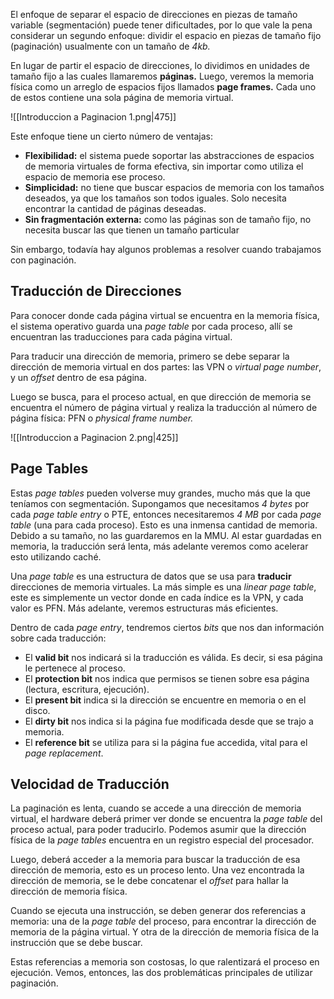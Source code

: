 El enfoque de separar el espacio de direcciones en piezas de tamaño variable (segmentación) puede tener dificultades, por lo que vale la pena considerar un segundo enfoque: dividir el espacio en piezas de tamaño fijo (paginación) usualmente con un tamaño de *4kb.*

En lugar de partir el espacio de direcciones, lo dividimos en unidades de tamaño fijo a las cuales llamaremos **páginas.** Luego, veremos la memoria física como un arreglo de espacios fijos llamados **page frames.** Cada uno de estos contiene una sola página de memoria virtual.

![[Introduccion a Paginacion 1.png|475]]

Este enfoque tiene un cierto número de ventajas:

- **Flexibilidad:** el sistema puede soportar las abstracciones de espacios de memoria virtuales de forma efectiva, sin importar como utiliza el espacio de memoria ese proceso.
- **Simplicidad:** no tiene que buscar espacios de memoria con los tamaños deseados, ya que los tamaños son todos iguales. Solo necesita encontrar la cantidad de páginas deseadas.
- **Sin fragmentación externa:** como las páginas son de tamaño fijo, no necesita buscar las que tienen un tamaño particular

Sin embargo, todavía hay algunos problemas a resolver cuando trabajamos con paginación.

## Traducción de Direcciones

Para conocer donde cada página virtual se encuentra en la memoria física, el sistema operativo guarda una *page table* por cada proceso, allí se encuentran las traducciones para cada página virtual.

Para traducir una dirección de memoria, primero se debe separar la dirección de memoria virtual en dos partes: las VPN o *virtual page number*, y un *offset* dentro de esa página.

Luego se busca, para el proceso actual, en que dirección de memoria se encuentra el número de página virtual y realiza la traducción al número de página física: PFN o *physical frame number.*

![[Introduccion a Paginacion 2.png|425]]

## Page Tables

Estas *page tables* pueden volverse muy grandes, mucho más que la que teníamos con segmentación. Supongamos que necesitamos *4 bytes* por cada *page table entry* o PTE, entonces necesitaremos *4 MB* por cada *page table* (una para cada proceso). Esto es una inmensa cantidad de memoria. Debido a su tamaño, no las guardaremos en la MMU. Al estar guardadas en memoria, la traducción será lenta, más adelante veremos como acelerar esto utilizando caché.

Una *page table* es una estructura de datos que se usa para **traducir** direcciones de memoria virtuales. La más simple es una *linear page table*, este es simplemente un vector donde en cada índice es la VPN, y cada valor es PFN. Más adelante, veremos estructuras más eficientes.

 Dentro de cada *page entry*, tendremos ciertos *bits* que nos dan información sobre cada traducción:

- El **valid bit** nos indicará si la traducción es válida. Es decir, si esa página le pertenece al proceso.
- El **protection bit** nos indica que permisos se tienen sobre esa página (lectura, escritura, ejecución).
- El **present bit** indica si la dirección se encuentre en memoria o en el disco.
- El **dirty bit** nos indica si la página fue modificada desde que se trajo a memoria.
- El **reference bit** se utiliza para si la página fue accedida, vital para el *page replacement*.

## Velocidad de Traducción

La paginación es lenta, cuando se accede a una dirección de memoria virtual, el hardware deberá primer ver donde se encuentra la *page table* del proceso actual, para poder traducirlo. Podemos asumir que la dirección física de la *page tables* encuentra en un registro especial del procesador.

Luego, deberá acceder a la memoria para buscar la traducción de esa dirección de memoria, esto es un proceso lento. Una vez encontrada la dirección de memoria, se le debe concatenar el *offset* para hallar la dirección de memoria física.

Cuando se ejecuta una instrucción, se deben generar dos referencias a memoria: una de la *page table* del proceso, para encontrar la dirección de memoria de la página virtual. Y otra de la dirección de memoria física de la instrucción que se debe buscar.

Estas referencias a memoria son costosas, lo que ralentizará el proceso en ejecución. Vemos, entonces, las dos problemáticas principales de utilizar paginación.
